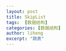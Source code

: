 ```yaml
---
layout: post
title: SkipList
tags:  [数据结构]
categories: [数据结构]
author: liheng
excerpt: "跳表"
---
```

### 



